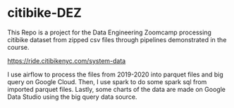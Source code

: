 # citibike-DEZ
This Repo is a project for the Data Engineering Zoomcamp processing citibike dataset from zipped csv files through pipelines demonstrated in the course.

https://ride.citibikenyc.com/system-data

I use airflow to process the files from 2019-2020 into parquet files and big query on Google Cloud. Then, I use spark to do some spark sql from imported parquet files. Lastly, some charts of the data are made on Google Data Studio using the big query data source. 
